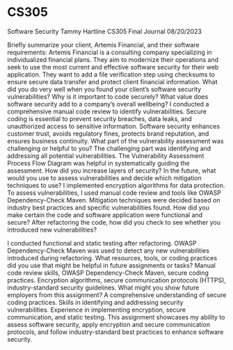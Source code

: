 # CS305
Software Security
Tammy Hartline
CS305 Final Journal
08/20/2023

Briefly summarize your client, Artemis Financial, and their software requirements:
Artemis Financial is a consulting company specializing in individualized financial plans.
They aim to modernize their operations and seek to use the most current and effective software security for their web application.
They want to add a file verification step using checksums to ensure secure data transfer and protect client financial information.
What did you do very well when you found your client’s software security vulnerabilities? Why is it important to code securely? What value does software security add to a company’s overall wellbeing?
I conducted a comprehensive manual code review to identify vulnerabilities.
Secure coding is essential to prevent security breaches, data leaks, and unauthorized access to sensitive information.
Software security enhances customer trust, avoids regulatory fines, protects brand reputation, and ensures business continuity.
What part of the vulnerability assessment was challenging or helpful to you?
The challenging part was identifying and addressing all potential vulnerabilities.
The Vulnerability Assessment Process Flow Diagram was helpful in systematically guiding the assessment.
How did you increase layers of security? In the future, what would you use to assess vulnerabilities and decide which mitigation techniques to use?
I implemented encryption algorithms for data protection.
To assess vulnerabilities, I used manual code review and tools like OWASP Dependency-Check Maven.
Mitigation techniques were decided based on industry best practices and specific vulnerabilities found.
How did you make certain the code and software application were functional and secure? 
After refactoring the code, how did you check to see whether you introduced new vulnerabilities?

I conducted functional and static testing after refactoring.
OWASP Dependency-Check Maven was used to detect any new vulnerabilities introduced during refactoring.
What resources, tools, or coding practices did you use that might be helpful in future assignments or tasks?
Manual code review skills, OWASP Dependency-Check Maven, secure coding practices.
Encryption algorithms, secure communication protocols (HTTPS), industry-standard security guidelines.
What might you show future employers from this assignment?
A comprehensive understanding of secure coding practices.
Skills in identifying and addressing security vulnerabilities.
Experience in implementing encryption, secure communication, and static testing.
This assignment showcases my ability to assess software security, apply encryption and secure communication protocols, and follow industry-standard best practices to enhance software security.
